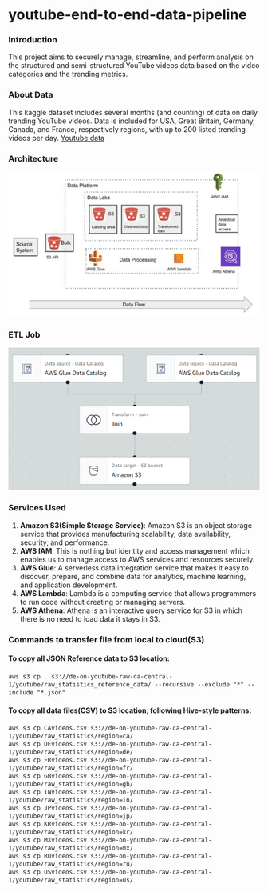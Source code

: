 # youtube-end-to-end-data-pipeline

### Introduction
This project aims to securely manage, streamline, and perform analysis on the structured and semi-structured YouTube videos data based on the video categories and the trending metrics.

### About Data
This kaggle dataset includes several months (and counting) of data on daily trending YouTube videos. Data is included for USA, Great Britain, Germany, Canada, and France, respectively regions, with up to 200 listed trending videos per day. [Youtube data](https://www.kaggle.com/datasets/datasnaek/youtube-new)

### Architecture
![Architecture Diagram](https://github.com/vponkia/youtube-data-pipeline/blob/main/you-tube%20data%20engineering%20.png)

### ETL Job
![Job structure](https://github.com/vponkia/youtube-data-pipeline/blob/main/job.png)

### Services Used

1. **Amazon S3(Simple Storage Service)**: Amazon S3 is an object storage service that provides manufacturing scalability, data availability, security, and performance.
2. **AWS IAM**: This is nothing but identity and access management which enables us to manage access to AWS services and resources securely.
4. **AWS Glue**: A serverless data integration service that makes it easy to discover, prepare, and combine data for analytics, machine learning, and application development.
5. **AWS Lambda**: Lambda is a computing service that allows programmers to run code without creating or managing servers.
6. **AWS Athena**: Athena is an interactive query service for S3 in which there is no need to load data it stays in S3.

### Commands to transfer file from local to cloud(S3)

#### To copy all JSON Reference data to S3 location:
```
aws s3 cp . s3://de-on-youtube-raw-ca-central-1/youtube/raw_statistics_reference_data/ --recursive --exclude "*" --include "*.json"
```

#### To copy all data files(CSV) to S3 location, following Hive-style patterns:

```
aws s3 cp CAvideos.csv s3://de-on-youtube-raw-ca-central-1/youtube/raw_statistics/region=ca/
aws s3 cp DEvideos.csv s3://de-on-youtube-raw-ca-central-1/youtube/raw_statistics/region=de/
aws s3 cp FRvideos.csv s3://de-on-youtube-raw-ca-central-1/youtube/raw_statistics/region=fr/
aws s3 cp GBvideos.csv s3://de-on-youtube-raw-ca-central-1/youtube/raw_statistics/region=gb/
aws s3 cp INvideos.csv s3://de-on-youtube-raw-ca-central-1/youtube/raw_statistics/region=in/
aws s3 cp JPvideos.csv s3://de-on-youtube-raw-ca-central-1/youtube/raw_statistics/region=jp/
aws s3 cp KRvideos.csv s3://de-on-youtube-raw-ca-central-1/youtube/raw_statistics/region=kr/
aws s3 cp MXvideos.csv s3://de-on-youtube-raw-ca-central-1/youtube/raw_statistics/region=mx/
aws s3 cp RUvideos.csv s3://de-on-youtube-raw-ca-central-1/youtube/raw_statistics/region=ru/
aws s3 cp USvideos.csv s3://de-on-youtube-raw-ca-central-1/youtube/raw_statistics/region=us/
```

